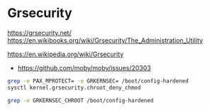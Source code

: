 # Grsecurity

https://grsecurity.net/
https://en.wikibooks.org/wiki/Grsecurity/The_Administration_Utility

https://en.wikipedia.org/wiki/Grsecurity

* https://github.com/moby/moby/issues/20303

```bash
grep -e PAX_MPROTECT= -e GRKERNSEC= /boot/config-hardened
sysctl kernel.grsecurity.chroot_deny_chmod

grep -e GRKERNSEC_CHROOT /boot/config-hardened
```
